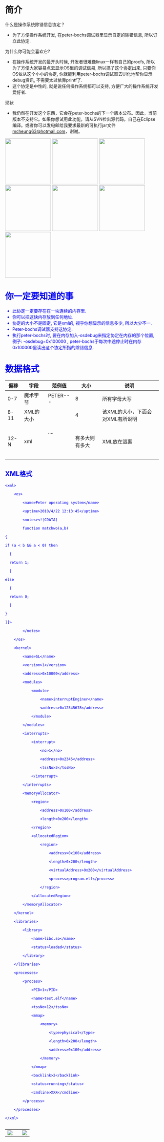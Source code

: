 # 简介 #

什么是操作系统除错信息协定？
  * 为了方便操作系统开发, 在peter-bochs调试器里显示自定的除错信息, 所以订立此协定.


为什么你可能会喜欢它?
  * 在操作系统开发的最开头时候, 开发者很难像linux一样有自己的procfs, 所以为了方便大家容易点去显示OS里的调试信易, 所以搞了这个协定出来, 只要你OS依从这个小小的协定, 你就能利用peter-bochs调试器去UI化地帮你显示debug资讯, 不需要太过依靠printf了.
  * 这个协定是中性的, 就是说任何操作系统都可以支持, 方便广大的操作系统开发爱好者.

现状
  * 我仍然在开发这个东西，它会在peter-bochs的下一个版本公布。因此，当前版本不支持它。如果你想试用此功能，请从SVN检出源代码，自己在Eclipse编译。或者你可以发电邮给我要求最新的可执行jar文件 mcheung63@hotmail.com，谢谢。

<font color='red>如果你认为这个标准仍然不能满足您的操作系统开发，请在下面添加评论/功能要求</font'>

<a href='http://peter-bochs.googlecode.com/files/osDebugScreenDump1.png'><img src='http://peter-bochs.googlecode.com/files/osDebugScreenDump1.png' border='0' width='150' /></a>
<a href='http://peter-bochs.googlecode.com/files/osDebugScreenDump2.png'><img src='http://peter-bochs.googlecode.com/files/osDebugScreenDump2.png' border='0' width='150' /></a>
<a href='http://peter-bochs.googlecode.com/files/osDebugScreenDump3.png'><img src='http://peter-bochs.googlecode.com/files/osDebugScreenDump3.png' border='0' width='150' /></a>
<a href='http://peter-bochs.googlecode.com/files/osDebugScreenDump4.png'><img src='http://peter-bochs.googlecode.com/files/osDebugScreenDump4.png' border='0' width='150' /></a>
<a href='http://peter-bochs.googlecode.com/files/osDebugScreenDump5.png'><img src='http://peter-bochs.googlecode.com/files/osDebugScreenDump5.png' border='0' width='150' /></a>
<a href='http://peter-bochs.googlecode.com/files/osDebugScreenDump6.png'><img src='http://peter-bochs.googlecode.com/files/osDebugScreenDump6.png' border='0' width='150' /></a>
<a href='http://peter-bochs.googlecode.com/files/osDebugScreenDump7.png'><img src='http://peter-bochs.googlecode.com/files/osDebugScreenDump7.png' border='0' width='150' /></a>

<h1>你一定要知道的事</h1>

<ul><li>此协定一定要存在在一块连续的内存里.<br>
</li><li>你可以把这快内存放到任何地址.<br>
</li><li>协定的大小不是固定, 它是xml的, 视乎你想显示的信息多少, 所以大少不一.<br>
</li><li>Peter-bochs调试器支持这协定.<br>
</li><li>执行peter-bochs时, 要在内存加入-osdebug来指定协定在内存的那个位置, 例子: -osdebug=0x100000 , peter-bochs于每次中途停止时在内存0x100000里读出这个协定所指的除错信息.</li></ul>

<h1>数据格式</h1>

<table><thead><th><b>偏移</b></th><th><b>字段</b></th><th><b>范例值</b></th><th><b>大小</b></th><th><b>说明</b></th></thead><tbody>
<tr><td>0-7      </td><td>魔术字节     </td><td>PETER---  </td><td>8        </td><td>所有字母大写   </td></tr>
<tr><td>8-11     </td><td>XML的大小   </td><td>          </td><td>4        </td><td>该XML的大小，下面会对XML有所说明</td></tr>
<tr><td>12-N     </td><td>xml      </td><td>

<xml>

....<br>
<br>
</xml><br>
<br>
</td><td>有多大则有多大  </td><td>XML放在這裏  </td></tr></tbody></table>

<h2>XML格式</h2>

<pre><code>&lt;xml&gt;<br>
	&lt;os&gt;<br>
		&lt;name&gt;Peter operating system&lt;/name&gt;<br>
		&lt;uptime&gt;2010/4/22 12:13:45&lt;/uptime&gt;<br>
		&lt;notes&gt;&lt;![CDATA[<br>
		function matchwo(a,b)<br>
{<br>
if (a &lt; b &amp;&amp; a &lt; 0) then<br>
  {<br>
  return 1;<br>
  }<br>
else<br>
  {<br>
  return 0;<br>
  }<br>
}<br>
]]&gt;<br>
		&lt;/notes&gt;<br>
	&lt;/os&gt;<br>
	&lt;kernel&gt;<br>
		&lt;name&gt;SL&lt;/name&gt;<br>
		&lt;version&gt;1&lt;/version&gt;<br>
		&lt;address&gt;0x10000&lt;/address&gt;<br>
		&lt;modules&gt;<br>
			&lt;module&gt;<br>
				&lt;name&gt;interruptEnginer&lt;/name&gt;<br>
				&lt;address&gt;0x12345678&lt;/address&gt;<br>
			&lt;/module&gt;<br>
		&lt;/modules&gt;<br>
		&lt;interrupts&gt;<br>
			&lt;interrupt&gt;<br>
				&lt;no&gt;1&lt;/no&gt;<br>
				&lt;address&gt;0x2345&lt;/address&gt;<br>
				&lt;tssNo&gt;3&lt;/tssNo&gt;<br>
			&lt;/interrupt&gt;<br>
		&lt;/interrupts&gt;<br>
		&lt;memoryAllocator&gt;<br>
			&lt;region&gt;<br>
				&lt;address&gt;0x100&lt;/address&gt;<br>
				&lt;length&gt;0x200&lt;/length&gt;<br>
			&lt;/region&gt;<br>
			&lt;allocatedRegion&gt;<br>
				&lt;region&gt;<br>
					&lt;address&gt;0x100&lt;/address&gt;<br>
					&lt;length&gt;0x200&lt;/length&gt;<br>
					&lt;virtualAddress&gt;0x200&lt;/virtualAddress&gt;<br>
					&lt;process&gt;program.elf&lt;/process&gt;<br>
				&lt;/region&gt;<br>
			&lt;/allocatedRegion&gt;<br>
		&lt;/memoryAllocator&gt;<br>
	&lt;/kernel&gt;<br>
	&lt;libraries&gt;<br>
		&lt;library&gt;<br>
			&lt;name&gt;libc.so&lt;/name&gt;<br>
			&lt;status&gt;loaded&lt;/status&gt;<br>
		&lt;/library&gt;<br>
	&lt;/libraries&gt;<br>
	&lt;processes&gt;<br>
		&lt;process&gt;<br>
			&lt;PID&gt;1&lt;/PID&gt;<br>
			&lt;name&gt;test.elf&lt;/name&gt;<br>
			&lt;tssNo&gt;12&lt;/tssNo&gt;<br>
			&lt;mmap&gt;<br>
				&lt;memory&gt;<br>
					&lt;type&gt;physical&lt;/type&gt;<br>
					&lt;length&gt;0x200&lt;/length&gt;<br>
					&lt;address&gt;0x100&lt;/address&gt;<br>
				&lt;/memory&gt;<br>
			&lt;/mmap&gt;<br>
			&lt;backlink&gt;2&lt;/backlink&gt;<br>
			&lt;status&gt;running&lt;/status&gt;<br>
			&lt;cmdline&gt;XXX&lt;/cmdline&gt;<br>
		&lt;/process&gt;<br>
	&lt;/processes&gt;<br>
&lt;/xml&gt;<br>
</code></pre>

<table border='0'><tr><td>
<a href='http://www.kingofcoders.com'><img src='http://www.kingofcoders.com/images/KOC_logo2.jpg' /></a>
</td>
<td>
</td>
<td>
<a href='http://www.rmit.edu.au/compsci'><img src='http://peter-bochs.googlecode.com/files/rmit.gif' /></a>
</td>
</tr>
</table>
